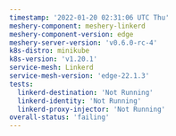```yaml
---
timestamp: '2022-01-20 02:31:06 UTC Thu'
meshery-component: meshery-linkerd
meshery-component-version: edge
meshery-server-version: 'v0.6.0-rc-4'
k8s-distro: minikube
k8s-version: 'v1.20.1'
service-mesh: Linkerd
service-mesh-version: 'edge-22.1.3'
tests:
  linkerd-destination: 'Not Running'
  linkerd-identity: 'Not Running'
  linkerd-proxy-injector: 'Not Running'
overall-status: 'failing'
---
```

